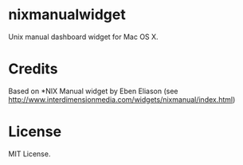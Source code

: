 nixmanualwidget
===============

Unix manual dashboard widget for Mac OS X.

Credits
=======

Based on *NIX Manual widget by Eben Eliason (see http://www.interdimensionmedia.com/widgets/nixmanual/index.html)

License
=======

MIT License.